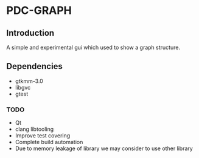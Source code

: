 # PDC-GRAPH

## Introduction
A simple and experimental gui which used to show a graph structure.

## Dependencies
* gtkmm-3.0
* libgvc
* gtest

### TODO
* Qt
* clang libtooling
* Improve test covering
* Complete build automation
* Due to memory leakage of library we may consider to use other library

